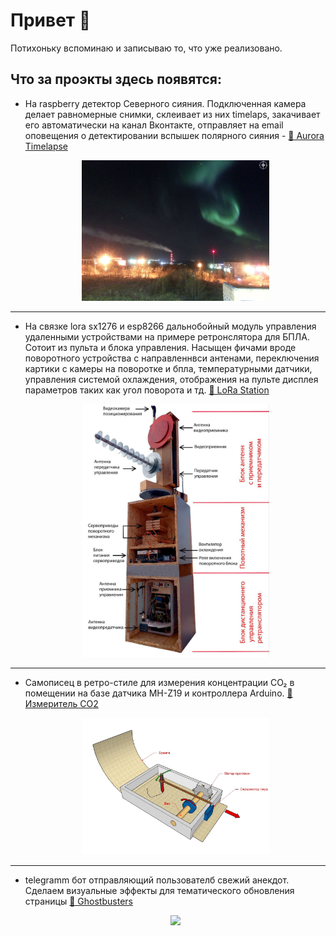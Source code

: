 # Привет 👋
Потихоньку вспоминаю и записываю то, что уже реализовано. 
## Что за проэкты здесь появятся:
- На raspberry детектор Северного сияния. Подключенная камера делает равномерные снимки, склеивает из них timelaps, закачивает его автоматически на канал Вконтакте, отправляет на email оповещения о детектировании вспышек полярного сияния - [🌌 Aurora Timelapse](https://github.com/dxqcod/aurora-timelaps)

  <p align="center">
  <a href="photos/aurora1.jpg">
    <img src="photos/aurora1.jpg" width="300" />
  </a>
</p>
  
---

- На связке lora sx1276 и esp8266 дальнобойный модуль управления удаленными устройствами на примере ретронслятора для БПЛА. Сотоит из пульта и блока управления. Насыщен фичами вроде поворотного устройства с направленнвси антенами, переключения картики с камеры на поворотке и бпла, температурными датчики, управления системой охлаждения, отображения на пульте дисплея параметров таких как угол поворота и тд.  [📡 LoRa Station](https://github.com/dxqcod/lora-dx)
  <p align="center">
  <a href="photos/lora-retr.jpg">
    <img src="photos/lora-retr.jpg" width="300" />
  </a>
</p>

---
  

  
- Самописец в ретро-стиле для измерения концентрации CO₂ в помещении на базе датчика MH-Z19 и контроллера Arduino.  [🌱 Измеритель СО2 ](https://github.com/dxqcod/co2-plotter)
  <p align="center">
  <a href="photos/2.jpg">
    <img src="photos/2.jpg" width="300" />
  </a>
</p>

---
- telegramm бот отправляющий пользователб свежий анекдот. Сделаем визуальные эффекты для тематического обновления страницы  [👻 Ghostbusters ](https://github.com/dxqcod/telegram-jokes-bot)

  <p align="center">
  <a href="photos/demo.gif">
    <img src="photos/demo.gif" width="250" />
  </a>
</p>
  

<!--
**dxqcod/dxqcod** is a ✨ _special_ ✨ repository because its `README.md` (this file) appears on your GitHub profile.

Here are some ideas to get you started:

- 🔭 I’m currently working on ...
- 🌱 I’m currently learning ...
- 👯 I’m looking to collaborate on ...
- 🤔 I’m looking for help with ...
- 💬 Ask me about ...
- 📫 How to reach me: ...
- 😄 Pronouns: ...
- ⚡ Fun fact: ...
-->

